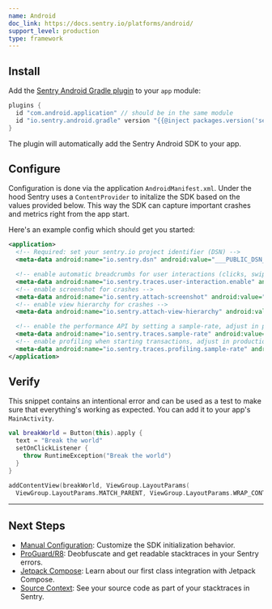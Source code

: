```yaml
---
name: Android
doc_link: https://docs.sentry.io/platforms/android/
support_level: production
type: framework
---
```


## Install

Add the [Sentry Android Gradle plugin](/platforms/android/gradle/) to your `app` module:

```groovy {filename:app/build.gradle}
plugins {
  id "com.android.application" // should be in the same module
  id "io.sentry.android.gradle" version "{{@inject packages.version('sentry.java.android.gradle-plugin', '3.9.0') }}"
}
```

The plugin will automatically add the Sentry Android SDK to your app.

## Configure

Configuration is done via the application `AndroidManifest.xml`. Under the hood Sentry uses a `ContentProvider` to initalize the SDK based on the values provided below. This way the SDK can capture important crashes and metrics right from the app start.

Here's an example config which should get you started:

```xml {filename:AndroidManifest.xml}
<application>
  <!-- Required: set your sentry.io project identifier (DSN) -->
  <meta-data android:name="io.sentry.dsn" android:value="___PUBLIC_DSN___" />

  <!-- enable automatic breadcrumbs for user interactions (clicks, swipes, scrolls) -->
  <meta-data android:name="io.sentry.traces.user-interaction.enable" android:value="true" />
  <!-- enable screenshot for crashes -->
  <meta-data android:name="io.sentry.attach-screenshot" android:value="true" />
  <!-- enable view hierarchy for crashes -->
  <meta-data android:name="io.sentry.attach-view-hierarchy" android:value="true" />

  <!-- enable the performance API by setting a sample-rate, adjust in production env -->
  <meta-data android:name="io.sentry.traces.sample-rate" android:value="1.0" />
  <!-- enable profiling when starting transactions, adjust in production env -->
  <meta-data android:name="io.sentry.traces.profiling.sample-rate" android:value="1.0" />
</application>
```

## Verify

This snippet contains an intentional error and can be used as a test to make sure that everything's working as expected. You can add it to your app's `MainActivity`.

```kotlin
val breakWorld = Button(this).apply {
  text = "Break the world"
  setOnClickListener {
    throw RuntimeException("Break the world")
  }
}

addContentView(breakWorld, ViewGroup.LayoutParams(
  ViewGroup.LayoutParams.MATCH_PARENT, ViewGroup.LayoutParams.WRAP_CONTENT))
```

---

## Next Steps

- [Manual Configuration](/platforms/android/configuration/manual-config/#manual-initialization): Customize the SDK initialization behavior.
- [ProGuard/R8](/platforms/android/gradle/#proguardr8--dexguard): Deobfuscate and get readable stacktraces in your Sentry errors.
- [Jetpack Compose](/platforms/android/configuration/integrations/jetpack-compose/): Learn about our first class integration with Jetpack Compose.
- [Source Context](/platforms/android/source-context/): See your source code as part of your stacktraces in Sentry.
